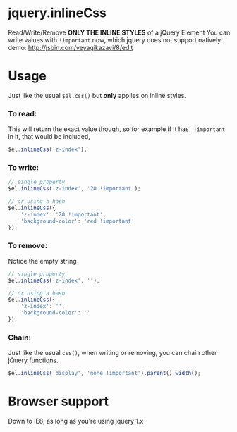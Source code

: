jquery.inlineCss
================

Read/Write/Remove __ONLY THE INLINE STYLES__ of a jQuery Element
You can write values with  `!important` now, which jquery does not support natively.
demo: http://jsbin.com/veyagikazavi/8/edit

# Usage
Just like the usual `$el.css()` but __only__ applies on inline styles.

### To read:
This will return the exact value though, so for example if it has ` !important` in it, that would be included,

```javascript
$el.inlineCss('z-index'); 
```

### To write:

```javascript
// single property
$el.inlineCss('z-index', '20 !important');

// or using a hash
$el.inlineCss({
    'z-index': '20 !important',
    'background-color': 'red !important'
});
```

### To remove:
Notice the empty string
```javascript
// single property
$el.inlineCss('z-index', '');

// or using a hash
$el.inlineCss({
    'z-index': '',
    'background-color': ''
});
```

### Chain: 
Just like the usual `css()`, when writing or removing, you can chain other jQuery functions.

```javascript
$el.inlineCss('display', 'none !important').parent().width();
```

# Browser support

Down to IE8, as long as you're using jquery 1.x
